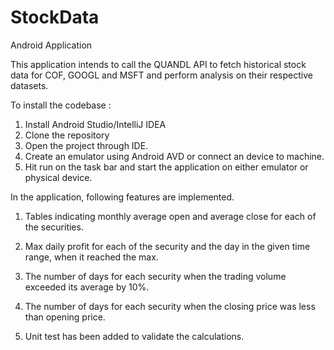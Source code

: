 # StockData
Android Application

This application intends to call the QUANDL API to fetch historical stock data for COF, GOOGL and MSFT and perform analysis on their respective datasets. 

To install the codebase :
1) Install Android Studio/IntelliJ IDEA 
2) Clone the repository
3) Open the project through IDE.
4) Create an emulator using Android AVD or connect an device to machine. 
5) Hit run on the task bar and start the application on either emulator or physical device. 

In the application, following features are implemented.
1) Tables indicating monthly average open and average close for each of the securities. 

2) Max daily profit for each of the security and the day in the given time range, when it reached the max. 

3) The number of days for each security when the trading volume exceeded its average by 10%. 

4) The number of days for each security when the closing price was less than opening price. 

5) Unit test has been added to validate the calculations. 
